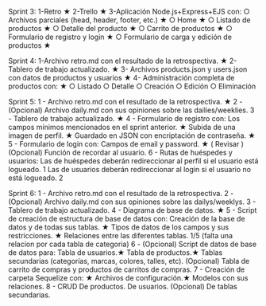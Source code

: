 Sprint 3: 
    1-Retro ★
    2-Trello ★
    3-Aplicación Node.js+Express+EJS con:
        ○ Archivos parciales (head, header, footer, etc.) ★
        ○ Home ★
        ○ Listado de productos ★
        ○ Detalle del producto ★
        ○ Carrito de productos ★
        ○ Formulario de registro y login ★
        ○ Formulario de carga y edición de productos ★


Sprint 4:
    1-Archivo retro.md con el resultado de la retrospectiva. ★
    2- Tablero de trabajo actualizado. ★
    3- Archivos products.json y users.json con datos de productos y usuarios ★
    4- Administración completa de productos con: ★
        ○ Listado
        ○ Detalle
        ○ Creación
        ○ Edición
        ○ Eliminación 

Sprint 5:
    1 -  Archivo retro.md con el resultado de la retrospectiva. ★
    2 -  (Opcional) Archivo daily.md con sus opiniones sobre las dailies/weeklies.
    3 -  Tablero de trabajo actualizado. ★
    4 -  Formulario de registro con:
            Los campos mínimos mencionados en el sprint anterior. ★
            Subida de una imagen de perfil. ★
            Guardado en JSON con encriptación de contraseña. ★
    5 -  Formulario de login con:
        Campos de email y password. ★ ( Revisar )
        (Opcional) Función de recordar al usuario.
    6 -  Rutas de huéspedes y usuarios:
        Las de huéspedes deberán redireccionar al perfil si el usuario está logueado. 1
        Las de usuarios deberán redireccionar al login si el usuario no está logueado. 2


Sprint 6: 
    1 - Archivo retro.md con el resultado de la retrospectiva.
    2 - (Opcional) Archivo daily.md con sus opiniones sobre las dailys/weeklys.
    3 - Tablero de trabajo actualizado. 
    4 - Diagrama de base de datos. ★
    5 - Script de creación de estructura de base de datos con:
            Creación de la base de datos y de todas sus tablas. ★
            Tipos de datos de los campos y sus restricciones. ★
            Relaciones entre las diferentes tablas. 1/5 (falta una relacion por cada tabla de categoria)
    6 - (Opcional) Script de datos de base de datos para:
            Tabla de usuarios.★
            Tabla de productos.★
            Tablas secundarias (categorías, marcas, colores, talles, etc).
            (Opcional) Tabla de carrito de compras y productos de carritos de compras.
    7 - Creación de carpeta Sequelize con: ★
            Archivos de configuración.★
            Modelos con sus relaciones.
    8 - CRUD
            De productos.
            De usuarios.
            (Opcional) De tablas secundarias.



